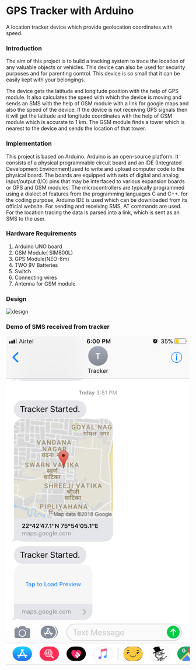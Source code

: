 # GPS Tracker with Arduino

A location tracker device which provide geolocation coordinates with speed.

### Introduction

The aim of this project is to build a tracking system to trace the location of any valuable objects or vehicles. This device can also be used for security purposes and for parenting control. This device is so small that it can be easily kept with your belongings.

The device gets the latitude and longitude position with the help of GPS module. It also calculates the speed with which the device is moving and sends an SMS with the help of GSM module with a link for google maps and also the speed of the device. If the device is not receiving GPS signals then it will get the latitude and longitude coordinates with the help of GSM module which is accurate to 1 km. The GSM module finds a tower which is nearest to the device and sends the location of that tower.

### Implementation

This project is based on Arduino. Arduino is an open-source platform. It consists of a physical programmable circuit board and an IDE (Integrated Development Environment)used to write and upload computer code to the physical board. The boards are equipped with sets of digital and analog input/output (I/O) pins that may be interfaced to various expansion boards or GPS and GSM modules. The microcontrollers are typically programmed using a dialect of features from the programming languages C and C++. for the coding purpose, Arduino IDE is used which can be downloaded from its official website. For sending and receiving SMS, AT commands are used. For the location tracing the data is parsed into a link, which is sent as an SMS to the user.

### Hardware Requirements

1. Arduino UNO board
2. GSM Module( SIM800L)
3. GPS Module(NEO-6m)
4. TWO 9V Batteries
5. Switch
6. Connecting wires
7. Antenna for GSM module.

### Design

![design](design.jpg)

### Demo of SMS received from tracker

![demo](assets/demo.png)
